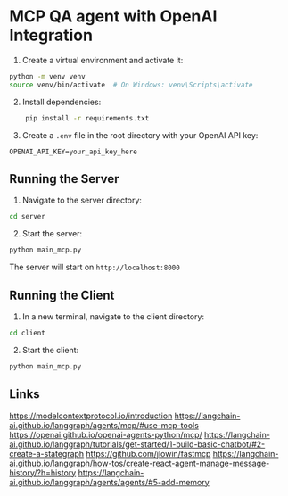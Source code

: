 # MCP QA agent with OpenAI Integration



1. Create a virtual environment and activate it:
```bash
python -m venv venv
source venv/bin/activate  # On Windows: venv\Scripts\activate
```

2. Install dependencies:
```bash
    pip install -r requirements.txt
```

3. Create a `.env` file in the root directory with your OpenAI API key:
```
OPENAI_API_KEY=your_api_key_here
```

## Running the Server

1. Navigate to the server directory:
```bash
cd server
```

2. Start the server:
```bash
python main_mcp.py
```

The server will start on `http://localhost:8000`




## Running the Client

1. In a new terminal, navigate to the client directory:
```bash
cd client
```

2. Start the client:
```bash
python main_mcp.py
```

## Links 
https://modelcontextprotocol.io/introduction
https://langchain-ai.github.io/langgraph/agents/mcp/#use-mcp-tools
https://openai.github.io/openai-agents-python/mcp/
https://langchain-ai.github.io/langgraph/tutorials/get-started/1-build-basic-chatbot/#2-create-a-stategraph
https://github.com/jlowin/fastmcp
https://langchain-ai.github.io/langgraph/how-tos/create-react-agent-manage-message-history/?h=history
https://langchain-ai.github.io/langgraph/agents/agents/#5-add-memory


